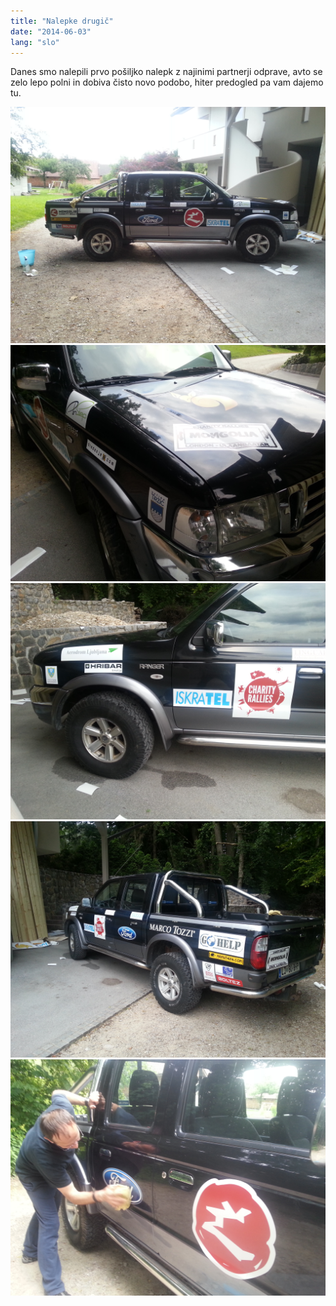 ```yaml
---
title: "Nalepke drugič"
date: "2014-06-03"
lang: "slo"
---
```


Danes smo nalepili prvo pošiljko nalepk z najinimi partnerji odprave, avto se zelo lepo polni in dobiva čisto novo podobo, hiter predogled pa vam dajemo tu.

![IMG_20140602_195353](../images/IMG_20140602_195353.jpg)![IMG_20140602_195336](../images/IMG_20140602_195336.jpg)![IMG_20140602_195322](../images/IMG_20140602_195322.jpg)![IMG_20140602_195310](../images/IMG_20140602_195310.jpg)![IMG_20140602_174819](../images/IMG_20140602_174819.jpg)

